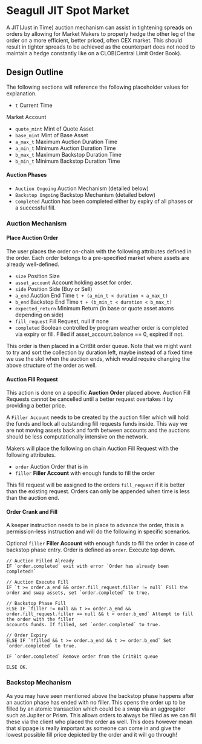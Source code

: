 # Seagull JIT Spot Market
A JIT(Just in Time) auction mechanism can assist in tightening spreads on orders by allowing for Market Makers
to properly hedge the other leg of the order on a more efficient, better priced, often CEX market. This should result 
in tighter spreads to be achieved as the counterpart does not need to maintain a hedge constantly like on a 
CLOB(Central Limit Order Book).

## Design Outline
The following sections will reference the following placeholder values for explanation.

 - `t` Current Time

Market Account
 - `quote_mint` Mint of Quote Asset
 - `base_mint` Mint of Base Asset
 - `a_max_t` Maximum Auction Duration Time
 - `a_min_t` Minimum Auction Duration Time
 - `b_max_t` Maximum Backstop Duration Time
 - `b_min_t` Minimum Backstop Duration Time

#### Auction Phases
 - `Auction Ongoing` Auction Mechanism (detailed below)
 - `Backstop Ongoing` Backstop Mechanism (detailed below)
 - `Completed` Auction has been completed either by expiry of all phases or a successful fill.

### Auction Mechanism
#### Place Auction Order
The user places the order on-chain with the following attributes defined in the order. Each order belongs to a pre-specified
market where assets are already well-defined.
- `size` Position Size
- `asset_account` Account holding asset for order.
- `side` Position Side (Buy or Sell)
- `a_end` Auction End Time `t + (a_min_t < duration < a_max_t)`
- `b_end` Backstop End Time `t + (b_min_t < duration < b_max_t)`
- `expected_return` Minimum Return (in base or quote asset atoms depending on side)
- `fill_request` Fill Request, null if none
- `completed` Boolean controlled by program weather order is completed via expiry or fill. Filled if asset_account.balance == 0, expired if not.

This order is then placed in a CritBit order queue. Note that we might want to try and sort the collection by duration left, maybe 
instead of a fixed time we use the slot when the auction ends, which would require changing the above structure of the order as well.

#### Auction Fill Request
This action is done on a specific **Auction Order** placed above. Auction Fill Requests cannot be cancelled until a better request
overtakes it by providing a better price. 

A `Filler Account` needs to be created by the auction filler which will hold the funds and lock all outstanding fill requests funds inside.
This way we are not moving assets back and forth between accounts and the auctions should be less computationally intensive on the network.

Makers will place the following on chain Auction Fill Request with the following attributes.
 - `order` Auction Order that is in 
 - `filler` **Filler Account** with enough funds to fill the order

This fill request will be assigned to the orders `fill_request` if it is better than the existing request. Orders can only be appended when
time is less than the auction end.

#### Order Crank and Fill
A keeper instruction needs to be in place to advance the order, this is a permission-less instruction and will do the following in 
specific scenarios.

Optional `filler` **Filler Account** with enough funds to fill the order in case of backstop phase entry.
Order is defined as `order`. Execute top down.

```
// Auction Filled Already
IF `order.completed` exit with error `Order has already been completed!`

// Auction Execute Fill
IF `t >= order.a_end && order.fill_request.filler != null` Fill the order and swap assets, set `order.completed` to true.

// Backstop Phase Fill
ELSE IF `filler != null && t >= order.a_end && order.fill_request.filler == null && t < order.b_end` Attempt to fill the order with the filler 
accounts funds. If filled, set `order.completed` to true.

// Order Expiry
ELSE IF `!filled && t >= order.a_end && t >= order.b_end` Set `order.completed` to true.

IF `order.completed` Remove order from the CritBit queue

ELSE OK.
```

### Backstop Mechanism
As you may have seen mentioned above the backstop phase happens after an auction phase has ended with no filler. This
opens the order up to be filled by an atomic transaction which could be a swap via an aggregator such as Jupiter or 
Prism. This allows orders to always be filled as we can fill these via the client who placed the order as well. This 
does however mean that slippage is really important as someone can come in and give the lowest possible fill price 
depicted by the order and it will go through!